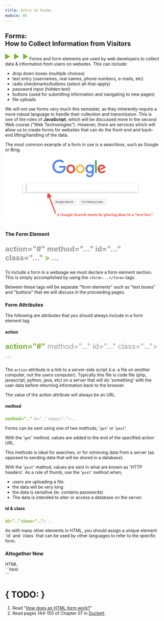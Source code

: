 ```yaml
---
title: Intro to Forms
module: 05
---
```


## Forms:<br />How to Collect Information from Visitors
<img src="./../../../img/arrow-divider.svg" style="width: 75px; border: none;" />
Forms and form elements are used by web developers to collect data & information from users on websites. This can include:

- drop down boxes (multiple choices)
- text entry (usernames, real names, phone numbers, e-mails, etc)
- radio checkmarks/buttons (select all-that-apply)
- password input (hidden text)
- buttons (used for submitting information and navigating to new pages)
- file uploads

We will not use forms very much this semester, as they inherently require a more robust language to handle their collection and transmission. This is one of the roles of **JavaScript**, which will be discussed more in the second Web course ("Web Technologies"). However, there are services which will allow us to create forms for websites that can do the front-end and back-end lifting/handling of the data.

The most common example of a form in use is a searchbox, such as Google or Bing.
![Example of the google homescreen and their infamous search box. Overlay text says: "A Google Search starts by placing data in a 'text box'."](../imgs/googleSearchBox.png "Example of the google homescreen and their infamous search box.")

### The Form Element
<p style="font-size: x-large"><span style="color: #79AF33; font-weight: bold;"><form</span> <span style="color: #999">action="#" method="..." id="..." class="..."</span> <span style="color: #79AF33; font-weight: bold;">></span> <span style="color: #999;">...</span> <span style="color: #79AF33; font-weight: bold;"></form></span></p>

To include a form in a webpage we must declare a form element section. This is simply accomplished by using the `<form>...</form>` tags.

Between these tags will be separate "form elements" such as "text boxes" and "buttons" that we will discuss in the proceeding pages.

### Form Attributes

The following are attributes that you should always include in a form element tag.

#### action
<p style="font-size: x-large"><span style="color: #999"><form</span> <span style="color: #79AF33; font-weight: bold;">action="#"</span> <span style="color: #999">method="..." id="..." class="..."> ... </form></span></p>

The `action` attribute is a link to a server-side script (i.e. a file on another computer, not the users computer). Typically this file is code file (php, javascript, python, java, etc) on a server that will do 'something' with the user data before returning information back to the browser.

The value of the action attribute will always be an URL.

#### method
<p style="font-size: x-large"><span style="color: #999"><form action="#"</span> <span style="color: #79AF33; font-weight: bold;">method="..."</span> <span style="color: #999">id="..." class="..."> ... </form></span></p>

Forms can be sent using one of two methods; '`get`' or '`post`'.

With the '`get`' method, values are added to the end of the specified action URL.

This methods is ideal for searches, or for _retrieving_ data from a server (as opposed to sending data that will be stored in a database).

With the '`post`' method, values are sent in what are known as 'HTTP headers'. As a rule of thumb, use the '`post`' method when;

- users are uploading a file.
- the data will be very long
- the data is sensitive (ie. contains passwords)
- The data is intended to alter or access a database on the server.

#### id & class
<p style="font-size: x-large"><span style="color: #999"><form action="#" method="..."</span> <span style="color: #79AF33; font-weight: bold;">id="..." class="..."</span><span style="color: #999">> ... </form></span></p>
As with many other elements in HTML, you should assign a unique element `id` and `class` that can be used by other languages to refer to the specific form.

### Altogether Now
<div id="code-heading">HTML</div>
```html
<form action="http://www.example.com/subscribe.php" method="get" id="subscribe-form" class="basic-forms">
    <!-- This is where the related form elements and controls will appear. -->
</form>
```


# { TODO: }
1. Read "[How does an HTML form work?](http://www.simfatic.com/forms/help/v40/how_does_an_html_form_work_.html)"
2. Read pages 144-150 of Chapter 07 in [Duckett](https://github.com/Media-Ed-Online/intro-web-dev/issues/3).
